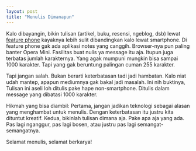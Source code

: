 ```yaml
---
layout: post
title: "Menulis Dimanapun"
---
```


Kalo dibayangin, bikin tulisan (artikel, buku, resensi, ngeblog, dsb) lewat
[feature phone][feature-phone] kayaknya lebih sulit dibandingkan kalo lewat
smartphone.  Di feature phone gak ada aplikasi notes yang canggih.
Browser-nya pun paling banter Opera Mini. Fasilitas buat nulis ya message
itu aja. Itupun juga terbatas jumlah karakternya. Yang agak mumpuni mungkin
bisa sampai 1000 karakter. Tapi yang gak beruntung palingan cuman 255
karakter.

Tapi jangan salah. Bukan berarti keterbatasan tadi jadi hambatan.
Kalo niat udah mantep, apapun mediumnya gak bakal jadi masalah. Ini nih
buktinya, Tulisan ini aseli loh ditulis pake hape non-smartphone. Ditulis
dalam message yang dibatasi 1000 karakter.

Hikmah yang bisa diambil: Pertama, jangan jadikan teknologi sebagai alasan
yang menghambat untuk menulis. Dengan keterbatasan itu justru kita dituntut
kreatif. Kedua, bikinlah tulisan dimana aja. Pake apa aja yang ada. Pas
lagi nganggur, pas lagi bosen, atau justru pas lagi semangat-semangatnya.

Selamat menulis, selamat berkarya!

[feature-phone]: http://en.wikipedia.org/wiki/Feature_phone
